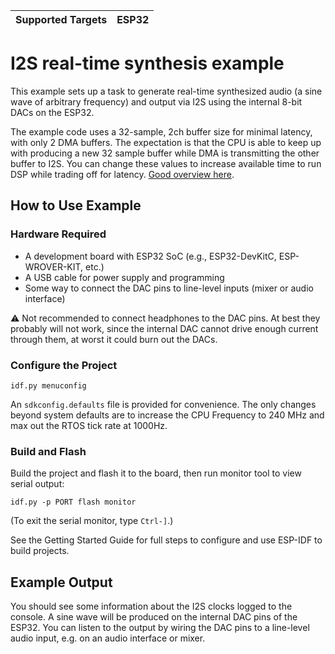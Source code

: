 | Supported Targets | ESP32 |
| ----------------- | ----- |

# I2S real-time synthesis example

This example sets up a task to generate real-time synthesized audio (a sine wave of arbitrary frequency)
and output via I2S using the internal 8-bit DACs on the ESP32.

The example code uses a 32-sample, 2ch buffer size for minimal latency, with only 2 DMA buffers.
The expectation is that the CPU is able to keep up with producing a new 32 sample buffer while
DMA is transmitting the other buffer to I2S. You can change these values to increase available
time to run DSP while trading off for latency. [Good overview here](https://blog.atomic14.com/2021/04/20/esp32-i2s-dma-buf-len-buf-count.html).

## How to Use Example

### Hardware Required

* A development board with ESP32 SoC (e.g., ESP32-DevKitC, ESP-WROVER-KIT, etc.)
* A USB cable for power supply and programming
* Some way to connect the DAC pins to line-level inputs (mixer or audio interface)

⚠️ Not recommended to connect headphones to the DAC pins. At best they probably will not work, 
since the internal DAC cannot drive enough current through them, at worst it could burn out the DACs.

### Configure the Project

```
idf.py menuconfig
```

An `sdkconfig.defaults` file is provided for convenience. The only changes beyond system
defaults are to increase the CPU Frequency to 240 MHz and max out the RTOS tick rate at 1000Hz.

### Build and Flash

Build the project and flash it to the board, then run monitor tool to view serial output:

```
idf.py -p PORT flash monitor
```

(To exit the serial monitor, type ``Ctrl-]``.)

See the Getting Started Guide for full steps to configure and use ESP-IDF to build projects.

## Example Output

You should see some information about the I2S clocks logged to the console. A sine wave
will be produced on the internal DAC pins of the ESP32. You can listen to the output
by wiring the DAC pins to a line-level audio input, e.g. on an audio interface or mixer.
